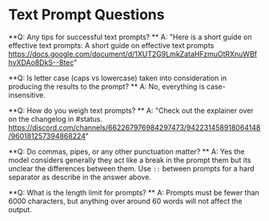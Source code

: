 # Text Prompt Questions

**Q: Any tips for successful text prompts?	**
A: "Here is a short guide on effective text prompts: A short guide on effective text prompts
https://docs.google.com/document/d/1XUT2G9LmkZataHFzmuOtRXnuWBfhvXDAo8DkS--8tec"  

**Q: Is letter case (caps vs lowercase) taken into consideration in producing the results to the prompt?	**
A: No, everything is case-insensitive.  

**Q: How do you weigh text prompts?	**
A: "Check out the explainer over on the changelog in #status.
https://discord.com/channels/662267976984297473/942231458918064148/960181257394868224"  

**Q: Do commas, pipes, or any other punctuation matter?	**
A: Yes the model considers generally they act like a break in the prompt them but its unclear the differences between them. 
Use `::` between prompts for a hard separator as describe in the answer above.

**Q: What is the length limit for prompts?	**
A: Prompts must be fewer than 6000 characters, but anything over around 60 words will not affect the output.
